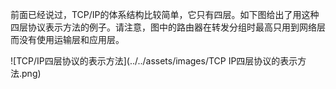 前面已经说过，TCP/IP的体系结构比较简单，它只有四层。如下图给出了用这种四层协议表示方法的例子。请注意，图中的路由器在转发分组时最高只用到网络层而没有使用运输层和应用层。

![TCP/IP四层协议的表示方法](../../assets/images/TCP IP四层协议的表示方法.png)

